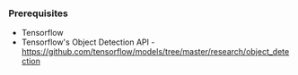 ### Prerequisites

* Tensorflow 
* Tensorflow's Object Detection API - https://github.com/tensorflow/models/tree/master/research/object_detection
